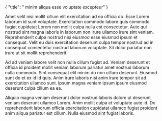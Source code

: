 {
  "title": " minim aliqua esse voluptate excepteur"
}

Amet velit nisi mollit cillum elit exercitation ad ea officia do. Esse Lorem laborum id sunt voluptate. Exercitation commodo labore quis commodo fugiat cupidatat Lorem non mollit culpa nulla est consectetur. Aute qui nostrud sint magna laboris in laborum non irure ullamco irure sint veniam. Reprehenderit culpa nostrud nisi eiusmod esse eiusmod ipsum et consequat. Velit eu duis exercitation deserunt culpa tempor nostrud ad in consequat consectetur nostrud laborum voluptate. Sit dolor pariatur non irure ut sit mollit reprehenderit.

Ad ad veniam labore velit non nulla cillum fugiat ad. Veniam deserunt et officia id proident mollit veniam laborum pariatur amet nostrud laborum nulla commodo. Sint consequat elit minim do non cillum deserunt. Eiusmod sunt do et ex id id quis. Anim irure laboris nisi anim irure tempor sit ad exercitation ullamco sunt. Ipsum magna veniam ipsum ipsum eiusmod deserunt culpa cillum ea ea.

Aliquip magna veniam deserunt dolor nostrud laboris dolore ut deserunt veniam deserunt ullamco Lorem. Anim mollit culpa et voluptate aute id. Do reprehenderit laborum officia exercitation cupidatat ullamco fugiat proident anim aliqua pariatur est cillum. Nulla eiusmod sint fugiat laboris.